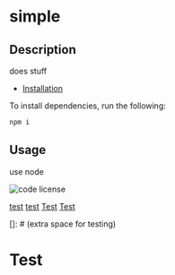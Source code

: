 # simple

## Description

does stuff

* [Installation](#installation)

To install dependencies, run the following:

```bash
npm i
```

## Usage

use node

![code license](https://img.shields.io/badge/license-MIT-blue.svg)

[test](#test)
[test](#Test)
[Test](#test)
[Test](#Test)

















[]: # (extra space for testing)




















# Test


